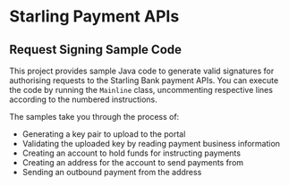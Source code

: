 # Starling Payment APIs

## Request Signing Sample Code

This project provides sample Java code to generate valid signatures for authorising requests to the Starling Bank payment APIs. You can execute the code by running the `Mainline` class, uncommenting respective lines according to the numbered instructions.

The samples take you through the process of:
- Generating a key pair to upload to the portal
- Validating the uploaded key by reading payment business information
- Creating an account to hold funds for instructing payments
- Creating an address for the account to send payments from
- Sending an outbound payment from the address
 

